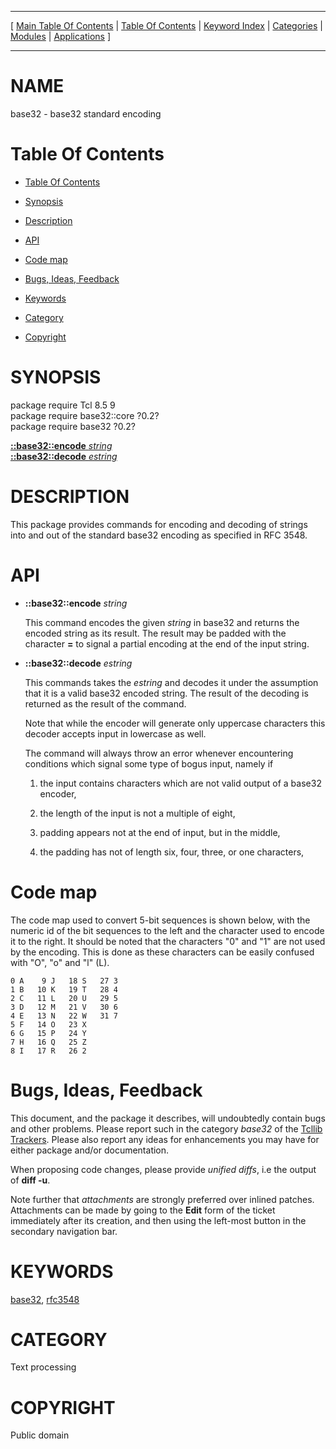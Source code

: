 
[//000000001]: # (base32 \- Base32 encoding)
[//000000002]: # (Generated from file 'base32\.man' by tcllib/doctools with format 'markdown')
[//000000003]: # (Public domain)
[//000000004]: # (base32\(n\) 0\.2 tcllib "Base32 encoding")

<hr> [ <a href="../../../../toc.md">Main Table Of Contents</a> &#124; <a
href="../../../toc.md">Table Of Contents</a> &#124; <a
href="../../../../index.md">Keyword Index</a> &#124; <a
href="../../../../toc0.md">Categories</a> &#124; <a
href="../../../../toc1.md">Modules</a> &#124; <a
href="../../../../toc2.md">Applications</a> ] <hr>

# NAME

base32 \- base32 standard encoding

# <a name='toc'></a>Table Of Contents

  - [Table Of Contents](#toc)

  - [Synopsis](#synopsis)

  - [Description](#section1)

  - [API](#section2)

  - [Code map](#section3)

  - [Bugs, Ideas, Feedback](#section4)

  - [Keywords](#keywords)

  - [Category](#category)

  - [Copyright](#copyright)

# <a name='synopsis'></a>SYNOPSIS

package require Tcl 8\.5 9  
package require base32::core ?0\.2?  
package require base32 ?0\.2?  

[__::base32::encode__ *string*](#1)  
[__::base32::decode__ *estring*](#2)  

# <a name='description'></a>DESCRIPTION

This package provides commands for encoding and decoding of strings into and out
of the standard base32 encoding as specified in RFC 3548\.

# <a name='section2'></a>API

  - <a name='1'></a>__::base32::encode__ *string*

    This command encodes the given *string* in base32 and returns the encoded
    string as its result\. The result may be padded with the character __=__
    to signal a partial encoding at the end of the input string\.

  - <a name='2'></a>__::base32::decode__ *estring*

    This commands takes the *estring* and decodes it under the assumption that
    it is a valid base32 encoded string\. The result of the decoding is returned
    as the result of the command\.

    Note that while the encoder will generate only uppercase characters this
    decoder accepts input in lowercase as well\.

    The command will always throw an error whenever encountering conditions
    which signal some type of bogus input, namely if

      1. the input contains characters which are not valid output of a base32
         encoder,

      1. the length of the input is not a multiple of eight,

      1. padding appears not at the end of input, but in the middle,

      1. the padding has not of length six, four, three, or one characters,

# <a name='section3'></a>Code map

The code map used to convert 5\-bit sequences is shown below, with the numeric id
of the bit sequences to the left and the character used to encode it to the
right\. It should be noted that the characters "0" and "1" are not used by the
encoding\. This is done as these characters can be easily confused with "O", "o"
and "l" \(L\)\.

    0 A    9 J   18 S   27 3
    1 B   10 K   19 T   28 4
    2 C   11 L   20 U   29 5
    3 D   12 M   21 V   30 6
    4 E   13 N   22 W   31 7
    5 F   14 O   23 X
    6 G   15 P   24 Y
    7 H   16 Q   25 Z
    8 I   17 R   26 2

# <a name='section4'></a>Bugs, Ideas, Feedback

This document, and the package it describes, will undoubtedly contain bugs and
other problems\. Please report such in the category *base32* of the [Tcllib
Trackers](http://core\.tcl\.tk/tcllib/reportlist)\. Please also report any ideas
for enhancements you may have for either package and/or documentation\.

When proposing code changes, please provide *unified diffs*, i\.e the output of
__diff \-u__\.

Note further that *attachments* are strongly preferred over inlined patches\.
Attachments can be made by going to the __Edit__ form of the ticket
immediately after its creation, and then using the left\-most button in the
secondary navigation bar\.

# <a name='keywords'></a>KEYWORDS

[base32](\.\./\.\./\.\./\.\./index\.md\#base32),
[rfc3548](\.\./\.\./\.\./\.\./index\.md\#rfc3548)

# <a name='category'></a>CATEGORY

Text processing

# <a name='copyright'></a>COPYRIGHT

Public domain
